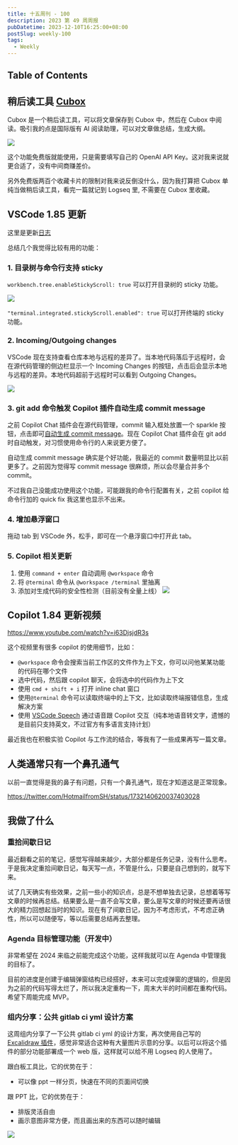 ```yaml
---
title: 十五周刊 - 100
description: 2023 第 49 周周报
pubDatetime: 2023-12-10T16:25:00+08:00
postSlug: weekly-100
tags:
  - Weekly
---
```


## Table of Contents

## 稍后读工具 [Cubox](https://cubox.cc/)

Cubox 是一个稍后读工具，可以将文章保存到 Cubox 中，然后在 Cubox 中阅读。吸引我的点是国际版有 AI 阅读助理，可以对文章做总结，生成大纲。

![](https://pocket.haydenhayden.com/blog/202312101639856.png?x-oss-process=image/resize,w_240,m_lfit)

这个功能免费版就能使用，只是需要填写自己的 OpenAI API Key。这对我来说就更合适了，没有中间商赚差价。

另外免费版两百个收藏卡片的限制对我来说反倒没什么，因为我打算把 Cubox 单纯当做稍后读工具，看完一篇就记到 Logseq 里, 不需要在 Cubox 里收藏。

## VSCode 1.85 更新

这里是更新[日志](https://code.visualstudio.com/updates/v1_85)

总结几个我觉得比较有用的功能：

### 1. 目录树与命令行支持 sticky

`workbench.tree.enableStickyScroll: true` 可以打开目录树的 sticky 功能。

![](https://pocket.haydenhayden.com/blog/202312101653030.gif?x-oss-process=image/resize,w_300,m_lfit)

`"terminal.integrated.stickyScroll.enabled": true` 可以打开终端的 sticky 功能。

### 2. Incoming/Outgoing changes

VSCode 现在支持查看仓库本地与远程的差异了。当本地代码落后于远程时，会在源代码管理的侧边栏显示一个 Incoming Changes 的按钮，点击后会显示本地与远程的差异。本地代码超前于远程时可以看到 Outgoing Changes。

![](https://pocket.haydenhayden.com/blog/202312101658296.png?x-oss-process=image/resize,w_1000,m_lfit)

### 3. git add 命令触发 Copilot 插件自动生成 commit message

之前 Copilot Chat 插件会在源代码管理，commit 输入框处放置一个 sparkle 按钮，点击即可[自动生成 commit message](https://code.visualstudio.com/updates/v1_84#_commit-message-generation)。现在 Copilot Chat 插件会在 git add 时自动触发，对习惯使用命令行的人来说更方便了。

自动生成 commit message 确实是个好功能，我最近的 commit 数量明显比以前更多了。之前因为觉得写 commit message 很麻烦，所以会尽量合并多个 commit。

不过我自己没能成功使用这个功能，可能跟我的命令行配置有关，之前 copilot 给命令行加的 quick fix 我这里也显示不出来。

### 4. 增加悬浮窗口

拖动 tab 到 VSCode 外，松手，即可在一个悬浮窗口中打开此 tab。

### 5. Copilot 相关更新

1. 使用 `command + enter` 自动调用 `@workspace` 命令
2. 将 `@terminal` 命令从 `@workspace /terminal` 里抽离
3. 添加对生成代码的安全性检测（目前没有全量上线）
   ![](https://pocket.haydenhayden.com/blog/202312101716838.png?x-oss-process=image/resize,w_1000,m_lfit)

## Copilot 1.84 更新视频

https://www.youtube.com/watch?v=i63DjsjdR3s

这个视频里有很多 copilot 的使用细节，比如：

- `@workspace` 命令会搜索当前工作区的文件作为上下文，你可以问他某某功能的代码在哪个文件
- 选中代码，然后跟 copilot 聊天，会将选中的代码作为上下文
- 使用 `cmd + shift + i` 打开 inline chat 窗口
- 使用`@terminal` 命令可以读取终端中的上下文，比如读取终端报错信息，生成解决方案
- 使用 [VSCode Speech](https://marketplace.visualstudio.com/items?itemName=ms-vscode.vscode-speech) 通过语音跟 Copilot 交互（纯本地语音转文字，遗憾的是目前只支持英文，不过官方有多语言支持计划）

最近我也在积极实验 Copilot 与工作流的结合，等我有了一些成果再写一篇文章。

## 人类通常只有一个鼻孔通气

以前一直觉得是我的鼻子有问题，只有一个鼻孔通气，现在才知道这是正常现象。

https://twitter.com/HotmailfromSH/status/1732140620037403028

## 我做了什么

### 重拾间歇日记

最近翻看之前的笔记，感觉写得越来越少，大部分都是任务记录，没有什么思考。于是我决定重拾间歇日记，每天写一点，不管是什么，只要是自己想到的，就写下来。

试了几天确实有些效果，之前一些小的知识点，总是不想单独去记录，总想着等写文章的时候再总结。结果要么是一直不会写文章，要么是写文章的时候还要再话很大的精力回想起当时的知识。现在有了间歇日记，因为不考虑形式，不考虑正确性，所以可以随便写，等以后需要总结再去整理。

### Agenda 目标管理功能（开发中）

非常希望在 2024 来临之前能完成这个功能，这样我就可以在 Agenda 中管理我的目标了。

目前的进度是创建于编辑弹窗结构已经搭好，本来可以完成弹窗的逻辑的，但是因为之前的代码写得太烂了，所以我决定重构一下，周末大半的时间都在重构代码。希望下周能完成 MVP。

### 组内分享：公共 gitlab ci yml 设计方案

这周组内分享了一下公共 gitlab ci yml 的设计方案，再次使用自己写的 [Excalidraw 插件](https://github.com/haydenull/logseq-plugin-excalidraw)，感觉非常适合这种有大量图片示意的分享。以后可以将这个插件的部分功能部署成一个 web 版，这样就可以给不用 Logseq 的人使用了。

跟白板工具比，它的优势在于：

- 可以像 ppt 一样分页，快速在不同的页面间切换

跟 PPT 比，它的优势在于：

- 排版灵活自由
- 画示意图非常方便，而且画出来的东西可以随时编辑

![](https://pocket.haydenhayden.com/blog/202312101749341.gif)
